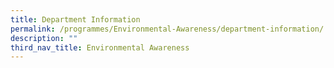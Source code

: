 ```yaml
---
title: Department Information
permalink: /programmes/Environmental-Awareness/department-information/
description: ""
third_nav_title: Environmental Awareness
---
```

